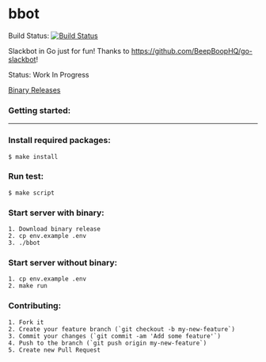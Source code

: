 bbot
====

Build Status: [![Build Status](https://travis-ci.org/lenfree/bbot.svg?branch=master)](https://travis-ci.org/lenfree/bbot)

Slackbot in Go just for fun! Thanks to https://github.com/BeepBoopHQ/go-slackbot!

Status: Work In Progress

[Binary Releases](https://github.com/lenfree/bbot/releases)

### Getting started:
----------------

### Install required packages:
```
$ make install
```

### Run test:
```
$ make script
```

### Start server with binary:
```
1. Download binary release
2. cp env.example .env
3. ./bbot
```

### Start server without binary:
```
1. cp env.example .env
2. make run
```

### Contributing:
```
1. Fork it
2. Create your feature branch (`git checkout -b my-new-feature`)
3. Commit your changes (`git commit -am 'Add some feature'`)
4. Push to the branch (`git push origin my-new-feature`)
5. Create new Pull Request
```

